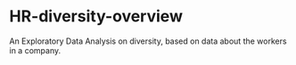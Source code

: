 # HR-diversity-overview

An Exploratory Data Analysis on diversity, based on data about the workers in a company.
